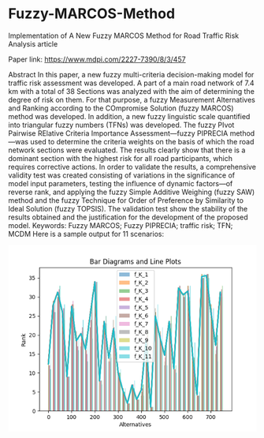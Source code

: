 # Fuzzy-MARCOS-Method
Implementation of A New Fuzzy MARCOS Method for Road Traffic Risk Analysis article

Paper link: https://www.mdpi.com/2227-7390/8/3/457

Abstract
In this paper, a new fuzzy multi-criteria decision-making model for traffic risk assessment was developed. A part of a main road network of 7.4 km with a total of 38 Sections was analyzed with the aim of determining the degree of risk on them. For that purpose, a fuzzy Measurement Alternatives and Ranking according to the COmpromise Solution (fuzzy MARCOS) method was developed. In addition, a new fuzzy linguistic scale quantified into triangular fuzzy numbers (TFNs) was developed. The fuzzy PIvot Pairwise RElative Criteria Importance Assessment—fuzzy PIPRECIA method—was used to determine the criteria weights on the basis of which the road network sections were evaluated. The results clearly show that there is a dominant section with the highest risk for all road participants, which requires corrective actions. In order to validate the results, a comprehensive validity test was created consisting of variations in the significance of model input parameters, testing the influence of dynamic factors—of reverse rank, and applying the fuzzy Simple Additive Weighing (fuzzy SAW) method and the fuzzy Technique for Order of Preference by Similarity to Ideal Solution (fuzzy TOPSIS). The validation test show the stability of the results obtained and the justification for the development of the proposed model.
Keywords: Fuzzy MARCOS; Fuzzy PIPRECIA; traffic risk; TFN; MCDM
Here is a sample output for 11 scenarios:

![Alt Text](./output.png)
